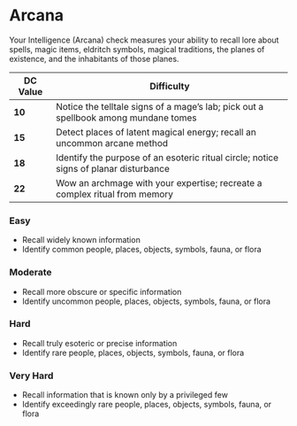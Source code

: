 # Arcana

Your Intelligence (Arcana) check measures your ability to recall lore about spells, magic items, eldritch symbols, magical traditions, the planes of existence, and the inhabitants of those planes.

| DC Value | Difficulty        |
| -------- | ----------------- |
|**10** |Notice the telltale signs of a mage’s lab; pick out a spellbook among mundane tomes|
|**15** |Detect places of latent magical energy; recall an uncommon arcane method|
|**18** |Identify the purpose of an esoteric ritual circle; notice signs of planar disturbance|
|**22** |Wow an archmage with your expertise; recreate a complex ritual from memory|

### Easy
  - Recall widely known information
  - Identify common people, places, objects, symbols, fauna, or flora

### Moderate
  - Recall more obscure or specific information
  - Identify uncommon people, places, objects, symbols, fauna, or flora

### Hard
  - Recall truly esoteric or precise information
  - Identify rare people, places, objects, symbols, fauna, or flora

### Very Hard
  - Recall information that is known only by a privileged few
  - Identify exceedingly rare people, places, objects, symbols, fauna, or flora


